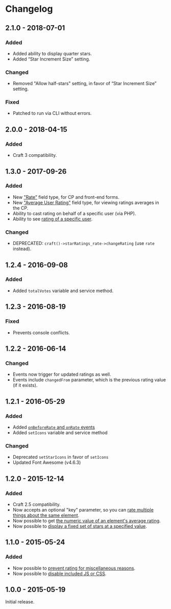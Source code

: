 # Changelog

## 2.1.0 - 2018-07-01

### Added
- Added ability to display quarter stars.
- Added “Star Increment Size” setting.

### Changed
- Removed "Allow half-stars" setting, in favor of “Star Increment Size” setting.

### Fixed
- Patched to run via CLI without errors.

## 2.0.0 - 2018-04-15

### Added
- Craft 3 compatibility.

## 1.3.0 - 2017-09-26

### Added
- New ["Rate"](https://www.doublesecretagency.com/plugins/star-ratings/docs/rate-field-type) field type, for CP and front-end forms.
- New ["Average User Rating"](https://www.doublesecretagency.com/plugins/star-ratings/docs/average-user-rating-field-type) field type, for viewing ratings averages in the CP.
- Ability to cast rating on behalf of a specific user (via PHP).
- Ability to see [rating of a specific user](https://www.doublesecretagency.com/plugins/star-ratings/docs/get-rating-cast-by-a-specific-user).

### Changed
- DEPRECATED: `craft()->starRatings_rate->changeRating` (use `rate` instead).

## 1.2.4 - 2016-09-08

### Added
- Added `totalVotes` variable and service method.

## 1.2.3 - 2016-08-19

### Fixed
- Prevents console conflicts.

## 1.2.2 - 2016-06-14

### Changed
- Events now trigger for updated ratings as well.
- Events include `changedFrom` parameter, which is the previous rating value (if it exists).

## 1.2.1 - 2016-05-29

### Added
- Added [`onBeforeRate` and `onRate` events](https://www.doublesecretagency.com/plugins/star-ratings/docs/events)
- Added `setIcons` variable and service method

### Changed
- Deprecated `setStarIcons` in favor of `setIcons`
- Updated Font Awesome (v4.6.3)

## 1.2.0 - 2015-12-14

### Added
- Craft 2.5 compatibility.
- Now accepts an optional "key" parameter, so you can [rate multiple things about the same element](https://www.doublesecretagency.com/plugins/star-ratings/docs/multiple-ratings-for-the-same-element).
- Now possible to get [the numeric value of an element's average rating](https://www.doublesecretagency.com/plugins/star-ratings/docs/get-numerical-value-of-stars).
- Now possible to [display a fixed set of stars at a specified value](https://www.doublesecretagency.com/plugins/star-ratings/docs/output-a-set-of-locked-stars).

## 1.1.0 - 2015-05-24

### Added
- Now possible to [prevent rating for miscellaneous reasons](https://www.doublesecretagency.com/plugins/star-ratings/docs/prevent-rating-for-miscellaneous-reasons).
- Now possible to [disable included JS or CSS](https://www.doublesecretagency.com/plugins/star-ratings/docs/disable-js-or-css).

## 1.0.0 - 2015-05-19

Initial release.
